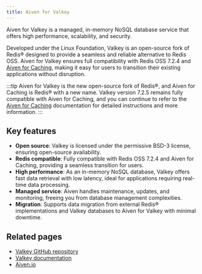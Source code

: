 ```yaml
---
title: Aiven for Valkey
---
```


Aiven for Valkey is a managed, in-memory NoSQL database service that offers high performance, scalability, and security.

Developed under the Linux Foundation, Valkey is an open-source fork of Redis® designed
to provide a seamless and reliable alternative to Redis OSS.  Aiven for Valkey
ensures full compatibility with Redis OSS 7.2.4 and [Aiven for Caching](/docs/products/caching),
making it easy for users to transition their existing applications without disruption.

:::tip
Aiven for Valkey is the new open-source fork of Redis®, and Aiven for Caching is Redis®
with a new name. Valkey version 7.2.5 remains fully compatible with Aiven for Caching,
and you can continue to refer to the [Aiven for Caching](/docs/products/caching)
documentation for detailed instructions and more information.
:::

## Key features

- **Open source**: Valkey is licensed under the permissive BSD-3 license,
  ensuring open-source availability.
- **Redis compatible**: Fully compatible with Redis OSS 7.2.4 and
  Aiven for Caching, providing a seamless transition for users.
- **High performance**: As an in-memory NoSQL database, Valkey offers fast data
  retrieval with low latency, ideal for applications requiring real-time data processing.
- **Managed service**: Aiven handles maintenance, updates, and monitoring,
  freeing you from database management complexities.
- **Migration**: Supports data migration from external Redis® implementations and Valkey
  databases to Aiven for Valkey with minimal downtime.

## Related pages

- [Valkey GitHub repository](https://github.com/valkey-io/valkey)
- [Valkey documentation](https://valkey.io/docs/)
- [Aiven.io](https://aiven.io/valkey)
